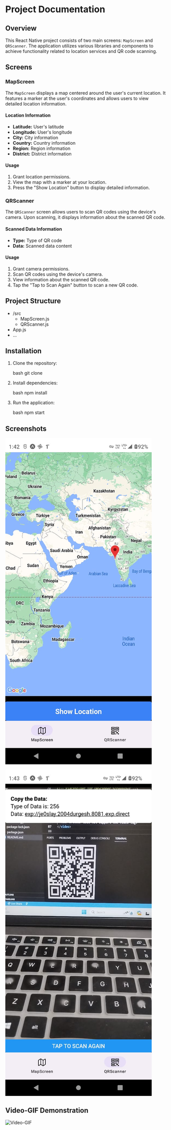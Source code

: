 # Project Documentation

## Overview

This React Native project consists of two main screens: `MapScreen` and `QRScanner`. The application utilizes various libraries and components to achieve functionality related to location services and QR code scanning.

## Screens

### MapScreen

The `MapScreen` displays a map centered around the user's current location. It features a marker at the user's coordinates and allows users to view detailed location information.

#### Location Information

- **Latitude:** User's latitude
- **Longitude:** User's longitude
- **City:** City information
- **Country:** Country information
- **Region:** Region information
- **District:** District information

#### Usage

1. Grant location permissions.
2. View the map with a marker at your location.
3. Press the "Show Location" button to display detailed information.

### QRScanner

The `QRScanner` screen allows users to scan QR codes using the device's camera. Upon scanning, it displays information about the scanned QR code.

#### Scanned Data Information

- **Type:** Type of QR code
- **Data:** Scanned data content

#### Usage

1. Grant camera permissions.
2. Scan QR codes using the device's camera.
3. View information about the scanned QR code.
4. Tap the "Tap to Scan Again" button to scan a new QR code.

## Project Structure


- /src
  - MapScreen.js
  - QRScanner.js
- App.js
- ...


## Installation

1. Clone the repository:

   bash
   git clone <repository-url>
   

2. Install dependencies:

   bash
   npm install
   

3. Run the application:

   bash
   npm start
   

## Screenshots

<!-- Placeholder for MapScreen Screenshot -->
![MapScreen](./readme-assets/map.jpg)

<!-- Placeholder for QRScanner Screenshot -->
![QRScanner](./readme-assets/qr.jpg)

## Video-GIF Demonstration
![Video-GIF](./readme-assets/video.gif)
